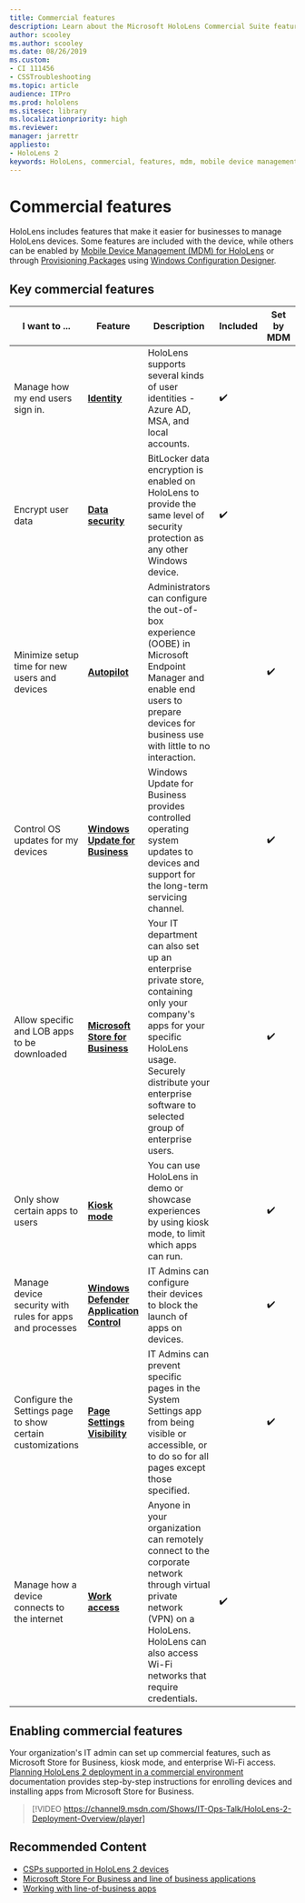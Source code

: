 ```yaml
---
title: Commercial features
description: Learn about the Microsoft HoloLens Commercial Suite features that make it easier for businesses to manage HoloLens devices. 
author: scooley
ms.author: scooley
ms.date: 08/26/2019
ms.custom: 
- CI 111456
- CSSTroubleshooting
ms.topic: article
audience: ITPro
ms.prod: hololens
ms.sitesec: library
ms.localizationpriority: high
ms.reviewer: 
manager: jarrettr
appliesto:
- HoloLens 2
keywords: HoloLens, commercial, features, mdm, mobile device management, kiosk mode
---
```


# Commercial features

HoloLens includes features that make it easier for businesses to manage HoloLens devices. Some features are included with the device, while others can be enabled by [Mobile Device Management (MDM) for HoloLens](hololens-mdm-configure.md)  or through [Provisioning Packages](https://docs.microsoft.com/hololens/hololens-provisioning) using [Windows Configuration Designer](https://www.microsoft.com/store/productId/9NBLGGH4TX22).


## Key commercial features

| I want to ... | Feature | Description | Included |Set by MDM | Set by Provisioning Packages 
|---------| ------------|------------|------------|-------| ----- |
Manage how my end users sign in.| [**Identity**](hololens-identity.md) | HoloLens supports several kinds of user identities - Azure AD, MSA, and local accounts.  |✔️  | | |
| Encrypt user data | [**Data security**](security-overview.md) | BitLocker data encryption is enabled on HoloLens to provide the same level of security protection as any other Windows device. | ✔️| | |
Minimize setup time for new users and devices | [**Autopilot**](https://docs.microsoft.com/hololens/hololens2-autopilot) | Administrators can configure the out-of-box experience (OOBE) in Microsoft Endpoint Manager and enable end users to prepare devices for business use with little to no interaction. |  | ✔️ |  |
| Control OS updates for my devices | [**Windows Update for Business**](hololens-updates.md#managing-updates-by-using-windows-update-for-business) | Windows Update for Business provides controlled operating system updates to devices and support for the long-term servicing channel. |  | ✔️ | ✔️ |
| Allow specific and LOB apps to be downloaded |[**Microsoft Store for Business**](app-deploy-store-business.md#microsoft-store-for-business) | Your IT department can also set up an enterprise private store, containing only your company's apps for your specific HoloLens usage. Securely distribute your enterprise software to selected group of enterprise users. | | ✔️ | ✔️ |
| Only show certain apps to users |[**Kiosk mode**](hololens-kiosk.md) |You can use HoloLens in demo or showcase experiences by using kiosk mode, to limit which apps can run. | | ✔️ | ✔️ |
| Manage device security with rules for apps and processes | [**Windows Defender Application Control**](https://docs.microsoft.com/hololens/windows-defender-application-control-wdac) | IT Admins can configure their devices to block the launch of apps on devices. | | ✔️ | ✔️ | 
| Configure the Settings page to show certain customizations |[**Page Settings Visibility**](https://docs.microsoft.com/hololens/settings-uri-list) | IT Admins can prevent specific pages in the System Settings app from being visible or accessible, or to do so for all pages except those specified. |  | ✔️ | ✔️ | 
| Manage how a device connects to the internet | [**Work access**](hololens-certificates-network.md) |Anyone in your organization can remotely connect to the corporate network through virtual private network (VPN) on a HoloLens. HoloLens can also access Wi-Fi networks that require credentials. | ✔️  |  | |
  
## Enabling commercial features

Your organization's IT admin can set up commercial features, such as Microsoft Store for Business, kiosk mode, and enterprise Wi-Fi access. [Planning HoloLens 2 deployment in a commercial environment](hololens-core-components.md) documentation provides step-by-step instructions for enrolling devices and installing apps from Microsoft Store for Business.

>[!VIDEO https://channel9.msdn.com/Shows/IT-Ops-Talk/HoloLens-2-Deployment-Overview/player]

## Recommended Content

- [CSPs supported in HoloLens 2 devices](https://docs.microsoft.com/windows/client-management/mdm/policies-in-policy-csp-supported-by-hololens2)
- [Microsoft Store For Business and line of business applications](https://docs.microsoft.com/hololens/app-deploy-overview)
- [Working with line-of-business apps](/microsoft-store/working-with-line-of-business-apps)

